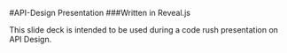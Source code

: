 #API-Design Presentation
###Written in  Reveal.js

This slide deck is intended to be used during a code rush presentation on API Design.
